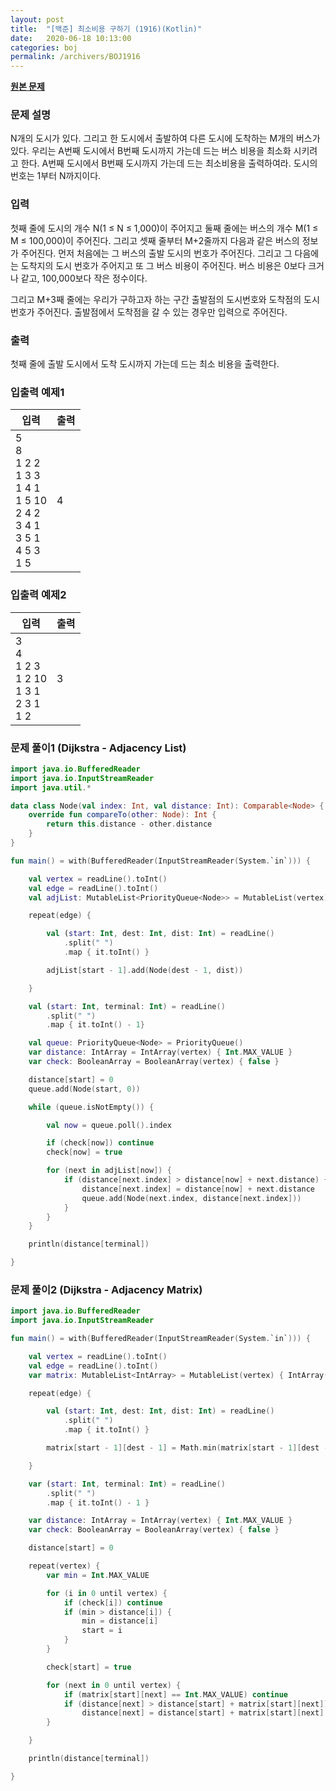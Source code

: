 ```yaml
---
layout: post
title:  "[백준] 최소비용 구하기 (1916)(Kotlin)"
date:   2020-06-18 10:13:00
categories: boj
permalink: /archivers/BOJ1916
---
```


**[원본 문제](https://www.acmicpc.net/problem/1916)**

### 문제 설명

N개의 도시가 있다. 그리고 한 도시에서 출발하여 다른 도시에 도착하는 M개의 버스가 있다. 우리는 A번째 도시에서 B번째 도시까지 가는데 드는 버스 비용을 최소화 시키려고 한다. A번째 도시에서 B번째 도시까지 가는데 드는 최소비용을 출력하여라. 도시의 번호는 1부터 N까지이다.

### 입력

첫째 줄에 도시의 개수 N(1 ≤ N ≤ 1,000)이 주어지고 둘째 줄에는 버스의 개수 M(1 ≤ M ≤ 100,000)이 주어진다. 그리고 셋째 줄부터 M+2줄까지 다음과 같은 버스의 정보가 주어진다. 먼저 처음에는 그 버스의 출발 도시의 번호가 주어진다. 그리고 그 다음에는 도착지의 도시 번호가 주어지고 또 그 버스 비용이 주어진다. 버스 비용은 0보다 크거나 같고, 100,000보다 작은 정수이다.

그리고 M+3째 줄에는 우리가 구하고자 하는 구간 출발점의 도시번호와 도착점의 도시번호가 주어진다. 출발점에서 도착점을 갈 수 있는 경우만 입력으로 주어진다.

### 출력

첫째 줄에 출발 도시에서 도착 도시까지 가는데 드는 최소 비용을 출력한다.


### 입출력 예제1

|입력|출력|
|-----|-----|
|5<br>8<br>1 2 2<br>1 3 3<br>1 4 1<br>1 5 10<br>2 4 2<br>3 4 1<br>3 5 1<br>4 5 3<br>1 5|4|


### 입출력 예제2

|입력|출력|
|-----|-----|
|3<br>4<br>1 2 3<br>1 2 10<br>1 3 1<br>2 3 1<br>1 2|3|



### 문제 풀이1 (Dijkstra - Adjacency List)

```kotlin
import java.io.BufferedReader
import java.io.InputStreamReader
import java.util.*

data class Node(val index: Int, val distance: Int): Comparable<Node> {
    override fun compareTo(other: Node): Int {
        return this.distance - other.distance
    }
}

fun main() = with(BufferedReader(InputStreamReader(System.`in`))) {

    val vertex = readLine().toInt()
    val edge = readLine().toInt()
    val adjList: MutableList<PriorityQueue<Node>> = MutableList(vertex) { PriorityQueue<Node>() }

    repeat(edge) {

        val (start: Int, dest: Int, dist: Int) = readLine()
            .split(" ")
            .map { it.toInt() }

        adjList[start - 1].add(Node(dest - 1, dist))

    }

    val (start: Int, terminal: Int) = readLine()
        .split(" ")
        .map { it.toInt() - 1}

    val queue: PriorityQueue<Node> = PriorityQueue()
    var distance: IntArray = IntArray(vertex) { Int.MAX_VALUE }
    var check: BooleanArray = BooleanArray(vertex) { false }

    distance[start] = 0
    queue.add(Node(start, 0))

    while (queue.isNotEmpty()) {

        val now = queue.poll().index

        if (check[now]) continue
        check[now] = true

        for (next in adjList[now]) {
            if (distance[next.index] > distance[now] + next.distance) {
                distance[next.index] = distance[now] + next.distance
                queue.add(Node(next.index, distance[next.index]))
            }
        }
    }

    println(distance[terminal])

}
```


### 문제 풀이2 (Dijkstra - Adjacency Matrix)
```kotlin
import java.io.BufferedReader
import java.io.InputStreamReader

fun main() = with(BufferedReader(InputStreamReader(System.`in`))) {

    val vertex = readLine().toInt()
    val edge = readLine().toInt()
    var matrix: MutableList<IntArray> = MutableList(vertex) { IntArray(vertex) { Int.MAX_VALUE } }

    repeat(edge) {

        val (start: Int, dest: Int, dist: Int) = readLine()
            .split(" ")
            .map { it.toInt() }

        matrix[start - 1][dest - 1] = Math.min(matrix[start - 1][dest - 1], dist)

    }

    var (start: Int, terminal: Int) = readLine()
        .split(" ")
        .map { it.toInt() - 1 }

    var distance: IntArray = IntArray(vertex) { Int.MAX_VALUE }
    var check: BooleanArray = BooleanArray(vertex) { false }

    distance[start] = 0

    repeat(vertex) {
        var min = Int.MAX_VALUE

        for (i in 0 until vertex) {
            if (check[i]) continue
            if (min > distance[i]) {
                min = distance[i]
                start = i
            }
        }

        check[start] = true

        for (next in 0 until vertex) {
            if (matrix[start][next] == Int.MAX_VALUE) continue
            if (distance[next] > distance[start] + matrix[start][next])
                distance[next] = distance[start] + matrix[start][next]
        }

    }

    println(distance[terminal])

}
```
